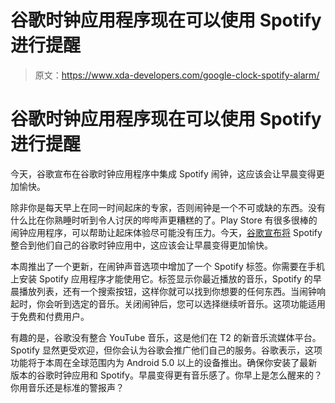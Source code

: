 # 谷歌时钟应用程序现在可以使用 Spotify 进行提醒

> 原文：<https://www.xda-developers.com/google-clock-spotify-alarm/>

# 谷歌时钟应用程序现在可以使用 Spotify 进行提醒

今天，谷歌宣布在谷歌时钟应用程序中集成 Spotify 闹钟，这应该会让早晨变得更加愉快。

除非你是每天早上在同一时间起床的专家，否则闹钟是一个不可或缺的东西。没有什么比在你熟睡时听到令人讨厌的哔哔声更糟糕的了。Play Store 有很多很棒的闹钟应用程序，可以帮助让起床体验尽可能没有压力。今天，[谷歌宣布将](https://www.blog.google/products/android/start-your-day-high-note-musical-alarms-google-clock-app/) Spotify 整合到他们自己的谷歌时钟应用中，这应该会让早晨变得更加愉快。

本周推出了一个更新，在闹钟声音选项中增加了一个 Spotify 标签。你需要在手机上安装 Spotify 应用程序才能使用它。标签显示你最近播放的音乐，Spotify 的早晨播放列表，还有一个搜索按钮，这样你就可以找到你想要的任何东西。当闹钟响起时，你会听到选定的音乐。关闭闹钟后，您可以选择继续听音乐。这项功能适用于免费和付费用户。

有趣的是，谷歌没有整合 YouTube 音乐，这是他们在 T2 的新音乐流媒体平台。Spotify 显然更受欢迎，但你会认为谷歌会推广他们自己的服务。谷歌表示，这项功能将于本周在全球范围内为 Android 5.0 以上的设备推出。确保你安装了最新版本的谷歌时钟应用和 Spotify。早晨变得更有音乐感了。你早上是怎么醒来的？你用音乐还是标准的警报声？